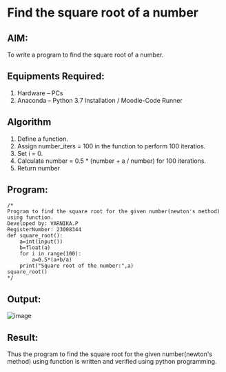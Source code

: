 # Find the square root of a number

## AIM:
To write a program to find the square root of a number.

## Equipments Required:
1. Hardware – PCs
2. Anaconda – Python 3.7 Installation / Moodle-Code Runner

## Algorithm
1. Define a function.
2. Assign number_iters = 100 in the function to perform 100 iteratios.
3. Set i = 0.
4. Calculate  number = 0.5 * (number + a / number) for 100 iterations.
5. Return number

## Program:
```
/*
Program to find the square root for the given number(newton's method) using function.
Developed by: VARNIKA.P 
RegisterNumber: 23008344
def square_root():
    a=int(input())
    b=float(a)
    for i in range(100):
        a=0.5*(a+b/a)
    print("Square root of the number:",a)
square_root()
*/
```

## Output:


![image](https://github.com/23008344/Square-root-of-a-number/assets/145742655/654f7c84-a509-4b43-a65c-8ea9e994b9ac)



## Result:
Thus the program to find the square root for the given number(newton's method) using function is written and verified using python programming.
